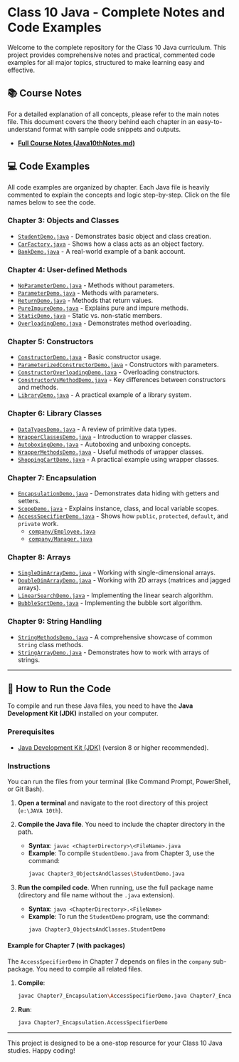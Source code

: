 # Class 10 Java - Complete Notes and Code Examples

Welcome to the complete repository for the Class 10 Java curriculum. This project provides comprehensive notes and practical, commented code examples for all major topics, structured to make learning easy and effective.

## 📚 Course Notes

For a detailed explanation of all concepts, please refer to the main notes file. This document covers the theory behind each chapter in an easy-to-understand format with sample code snippets and outputs.

*   **[Full Course Notes (Java10thNotes.md)](Java10thNotes.md)**

## 💻 Code Examples

All code examples are organized by chapter. Each Java file is heavily commented to explain the concepts and logic step-by-step. Click on the file names below to see the code.

### Chapter 3: Objects and Classes
*   [`StudentDemo.java`](Chapter3_ObjectsAndClasses/StudentDemo.java) - Demonstrates basic object and class creation.
*   [`CarFactory.java`](Chapter3_ObjectsAndClasses/CarFactory.java) - Shows how a class acts as an object factory.
*   [`BankDemo.java`](Chapter3_ObjectsAndClasses/BankDemo.java) - A real-world example of a bank account.

### Chapter 4: User-defined Methods
*   [`NoParameterDemo.java`](Chapter4_UserDefinedMethods/NoParameterDemo.java) - Methods without parameters.
*   [`ParameterDemo.java`](Chapter4_UserDefinedMethods/ParameterDemo.java) - Methods with parameters.
*   [`ReturnDemo.java`](Chapter4_UserDefinedMethods/ReturnDemo.java) - Methods that return values.
*   [`PureImpureDemo.java`](Chapter4_UserDefinedMethods/PureImpureDemo.java) - Explains pure and impure methods.
*   [`StaticDemo.java`](Chapter4_UserDefinedMethods/StaticDemo.java) - Static vs. non-static members.
*   [`OverloadingDemo.java`](Chapter4_UserDefinedMethods/OverloadingDemo.java) - Demonstrates method overloading.

### Chapter 5: Constructors
*   [`ConstructorDemo.java`](Chapter5_Constructors/ConstructorDemo.java) - Basic constructor usage.
*   [`ParameterizedConstructorDemo.java`](Chapter5_Constructors/ParameterizedConstructorDemo.java) - Constructors with parameters.
*   [`ConstructorOverloadingDemo.java`](Chapter5_Constructors/ConstructorOverloadingDemo.java) - Overloading constructors.
*   [`ConstructorVsMethodDemo.java`](Chapter5_Constructors/ConstructorVsMethodDemo.java) - Key differences between constructors and methods.
*   [`LibraryDemo.java`](Chapter5_Constructors/LibraryDemo.java) - A practical example of a library system.

### Chapter 6: Library Classes
*   [`DataTypesDemo.java`](Chapter6_LibraryClasses/DataTypesDemo.java) - A review of primitive data types.
*   [`WrapperClassesDemo.java`](Chapter6_LibraryClasses/WrapperClassesDemo.java) - Introduction to wrapper classes.
*   [`AutoboxingDemo.java`](Chapter6_LibraryClasses/AutoboxingDemo.java) - Autoboxing and unboxing concepts.
*   [`WrapperMethodsDemo.java`](Chapter6_LibraryClasses/WrapperMethodsDemo.java) - Useful methods of wrapper classes.
*   [`ShoppingCartDemo.java`](Chapter6_LibraryClasses/ShoppingCartDemo.java) - A practical example using wrapper classes.

### Chapter 7: Encapsulation
*   [`EncapsulationDemo.java`](Chapter7_Encapsulation/EncapsulationDemo.java) - Demonstrates data hiding with getters and setters.
*   [`ScopeDemo.java`](Chapter7_Encapsulation/ScopeDemo.java) - Explains instance, class, and local variable scopes.
*   [`AccessSpecifierDemo.java`](Chapter7_Encapsulation/AccessSpecifierDemo.java) - Shows how `public`, `protected`, `default`, and `private` work.
    *   [`company/Employee.java`](Chapter7_Encapsulation/company/Employee.java)
    *   [`company/Manager.java`](Chapter7_Encapsulation/company/Manager.java)

### Chapter 8: Arrays
*   [`SingleDimArrayDemo.java`](Chapter8_Arrays/SingleDimArrayDemo.java) - Working with single-dimensional arrays.
*   [`DoubleDimArrayDemo.java`](Chapter8_Arrays/DoubleDimArrayDemo.java) - Working with 2D arrays (matrices and jagged arrays).
*   [`LinearSearchDemo.java`](Chapter8_Arrays/LinearSearchDemo.java) - Implementing the linear search algorithm.
*   [`BubbleSortDemo.java`](Chapter8_Arrays/BubbleSortDemo.java) - Implementing the bubble sort algorithm.

### Chapter 9: String Handling
*   [`StringMethodsDemo.java`](Chapter9_StringHandling/StringMethodsDemo.java) - A comprehensive showcase of common `String` class methods.
*   [`StringArrayDemo.java`](Chapter9_StringHandling/StringArrayDemo.java) - Demonstrates how to work with arrays of strings.

---

## 🚀 How to Run the Code

To compile and run these Java files, you need to have the **Java Development Kit (JDK)** installed on your computer.

### Prerequisites

*   [Java Development Kit (JDK)](https://www.oracle.com/java/technologies/downloads/) (version 8 or higher recommended).

### Instructions

You can run the files from your terminal (like Command Prompt, PowerShell, or Git Bash).

1.  **Open a terminal** and navigate to the root directory of this project (`e:\JAVA 10th`).

2.  **Compile the Java file**. You need to include the chapter directory in the path.
    *   **Syntax**: `javac <ChapterDirectory>\<FileName>.java`
    *   **Example**: To compile `StudentDemo.java` from Chapter 3, use the command:
        ```sh
        javac Chapter3_ObjectsAndClasses\StudentDemo.java
        ```

3.  **Run the compiled code**. When running, use the full package name (directory and file name without the `.java` extension).
    *   **Syntax**: `java <ChapterDirectory>.<FileName>`
    *   **Example**: To run the `StudentDemo` program, use the command:
        ```sh
        java Chapter3_ObjectsAndClasses.StudentDemo
        ```

#### Example for Chapter 7 (with packages)

The `AccessSpecifierDemo` in Chapter 7 depends on files in the `company` sub-package. You need to compile all related files.

1.  **Compile**:
    ```sh
    javac Chapter7_Encapsulation\AccessSpecifierDemo.java Chapter7_Encapsulation\company\Employee.java Chapter7_Encapsulation\company\Manager.java
    ```

2.  **Run**:
    ```sh
    java Chapter7_Encapsulation.AccessSpecifierDemo
    ```

---
This project is designed to be a one-stop resource for your Class 10 Java studies. Happy coding!

